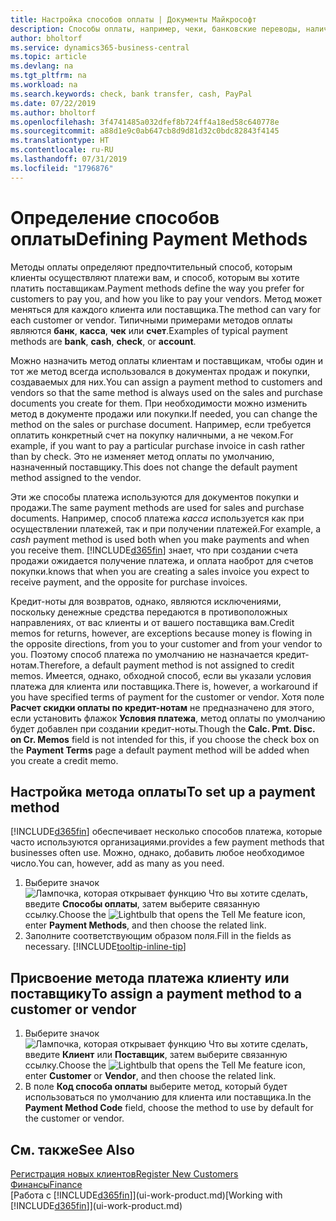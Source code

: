 ```yaml
---
title: Настройка способов оплаты | Документы Майкрософт
description: Способы оплаты, например, чеки, банковские переводы, наличные или PayPal используются для того, чтобы определять, как именно должны оплачиваться счета на продажу и покупку.
author: bholtorf
ms.service: dynamics365-business-central
ms.topic: article
ms.devlang: na
ms.tgt_pltfrm: na
ms.workload: na
ms.search.keywords: check, bank transfer, cash, PayPal
ms.date: 07/22/2019
ms.author: bholtorf
ms.openlocfilehash: 3f4741485a032dfef8b724ff4a18ed58c640778e
ms.sourcegitcommit: a88d1e9c0ab647cb8d9d81d32c0bdc82843f4145
ms.translationtype: HT
ms.contentlocale: ru-RU
ms.lasthandoff: 07/31/2019
ms.locfileid: "1796876"
---
```

# <a name="defining-payment-methods"></a><span data-ttu-id="5a774-103">Определение способов оплаты</span><span class="sxs-lookup"><span data-stu-id="5a774-103">Defining Payment Methods</span></span>
<span data-ttu-id="5a774-104">Методы оплаты определяют предпочтительный способ, которым клиенты осуществляют платежи вам, и способ, которым вы хотите платить поставщикам.</span><span class="sxs-lookup"><span data-stu-id="5a774-104">Payment methods define the way you prefer for customers to pay you, and how you like to pay your vendors.</span></span> <span data-ttu-id="5a774-105">Метод может меняться для каждого клиента или поставщика.</span><span class="sxs-lookup"><span data-stu-id="5a774-105">The method can vary for each customer or vendor.</span></span> <span data-ttu-id="5a774-106">Типичными примерами методов оплаты являются **банк**, **касса**, **чек** или **счет**.</span><span class="sxs-lookup"><span data-stu-id="5a774-106">Examples of typical payment methods are **bank**, **cash**, **check**, or **account**.</span></span>

<span data-ttu-id="5a774-107">Можно назначить метод оплаты клиентам и поставщикам, чтобы один и тот же метод всегда использовался в документах продаж и покупки, создаваемых для них.</span><span class="sxs-lookup"><span data-stu-id="5a774-107">You can assign a payment method to customers and vendors so that the same method is always used on the sales and purchase documents you create for them.</span></span> <span data-ttu-id="5a774-108">При необходимости можно изменить метод в документе продажи или покупки.</span><span class="sxs-lookup"><span data-stu-id="5a774-108">If needed, you can change the method on the sales or purchase document.</span></span> <span data-ttu-id="5a774-109">Например, если требуется оплатить конкретный счет на покупку наличными, а не чеком.</span><span class="sxs-lookup"><span data-stu-id="5a774-109">For example, if you want to pay a particular purchase invoice in cash rather than by check.</span></span> <span data-ttu-id="5a774-110">Это не изменяет метод оплаты по умолчанию, назначенный поставщику.</span><span class="sxs-lookup"><span data-stu-id="5a774-110">This does not change the default payment method assigned to the vendor.</span></span>

<span data-ttu-id="5a774-111">Эти же способы платежа используются для документов покупки и продажи.</span><span class="sxs-lookup"><span data-stu-id="5a774-111">The same payment methods are used for sales and purchase documents.</span></span> <span data-ttu-id="5a774-112">Например, способ платежа _касса_ используется как при осуществлении платежей, так и при получении платежей.</span><span class="sxs-lookup"><span data-stu-id="5a774-112">For example, a _cash_ payment method is used both when you make payments and when you receive them.</span></span> [!INCLUDE[d365fin](includes/d365fin_md.md)] <span data-ttu-id="5a774-113">знает, что при создании счета продажи ожидается получение платежа, и оплата наоброт для счетов покупки.</span><span class="sxs-lookup"><span data-stu-id="5a774-113">knows that when you are creating a sales invoice you expect to receive payment, and the opposite for purchase invoices.</span></span>

<span data-ttu-id="5a774-114">Кредит-ноты для возвратов, однако, являются исключениями, поскольку денежные средства передаются в противоположных направлениях, от вас клиенты и от вашего поставщика вам.</span><span class="sxs-lookup"><span data-stu-id="5a774-114">Credit memos for returns, however, are exceptions because money is flowing in the opposite directions, from you to your customer and from your vendor to you.</span></span> <span data-ttu-id="5a774-115">Поэтому способ платежа по умолчанию не назначается кредит-нотам.</span><span class="sxs-lookup"><span data-stu-id="5a774-115">Therefore, a default payment method is not assigned to credit memos.</span></span> <span data-ttu-id="5a774-116">Имеется, однако, обходной способ, если вы указали условия платежа для клиента или поставщика.</span><span class="sxs-lookup"><span data-stu-id="5a774-116">There is, however, a workaround if you have specified terms of payment for the customer or vendor.</span></span> <span data-ttu-id="5a774-117">Хотя поле **Расчет скидки оплаты по кредит-нотам** не предназначено для этого, если установить флажок **Условия платежа**, метод оплаты по умолчанию будет добавлен при создании кредит-ноты.</span><span class="sxs-lookup"><span data-stu-id="5a774-117">Though the **Calc. Pmt. Disc. on Cr. Memos** field is not intended for this, if you choose the check box on the **Payment Terms** page a default payment method will be added when you create a credit memo.</span></span>

## <a name="to-set-up-a-payment-method"></a><span data-ttu-id="5a774-118">Настройка метода оплаты</span><span class="sxs-lookup"><span data-stu-id="5a774-118">To set up a payment method</span></span>
[!INCLUDE[d365fin](includes/d365fin_md.md)] <span data-ttu-id="5a774-119">обеспечивает несколько способов платежа, которые часто используются организациями.</span><span class="sxs-lookup"><span data-stu-id="5a774-119">provides a few payment methods that businesses often use.</span></span> <span data-ttu-id="5a774-120">Можно, однако, добавить любое необходимое число.</span><span class="sxs-lookup"><span data-stu-id="5a774-120">You can, however, add as many as you need.</span></span>

1. <span data-ttu-id="5a774-121">Выберите значок ![Лампочка, которая открывает функцию Что вы хотите сделать](media/ui-search/search_small.png "Что вы хотите сделать"), введите **Способы оплаты**, затем выберите связанную ссылку.</span><span class="sxs-lookup"><span data-stu-id="5a774-121">Choose the ![Lightbulb that opens the Tell Me feature](media/ui-search/search_small.png "Tell me what you want to do") icon, enter **Payment Methods**, and then choose the related link.</span></span>
2. <span data-ttu-id="5a774-122">Заполните соответствующим образом поля.</span><span class="sxs-lookup"><span data-stu-id="5a774-122">Fill in the fields as necessary.</span></span> [!INCLUDE[tooltip-inline-tip](includes/tooltip-inline-tip_md.md)]

## <a name="to-assign-a-payment-method-to-a-customer-or-vendor"></a><span data-ttu-id="5a774-123">Присвоение метода платежа клиенту или поставщику</span><span class="sxs-lookup"><span data-stu-id="5a774-123">To assign a payment method to a customer or vendor</span></span>
1. <span data-ttu-id="5a774-124">Выберите значок ![Лампочка, которая открывает функцию Что вы хотите сделать](media/ui-search/search_small.png "Что вы хотите сделать"), введите **Клиент** или **Поставщик**, затем выберите связанную ссылку.</span><span class="sxs-lookup"><span data-stu-id="5a774-124">Choose the ![Lightbulb that opens the Tell Me feature](media/ui-search/search_small.png "Tell me what you want to do") icon, enter **Customer** or **Vendor**, and then choose the related link.</span></span>
2. <span data-ttu-id="5a774-125">В поле **Код способа оплаты** выберите метод, который будет использоваться по умолчанию для клиента или поставщика.</span><span class="sxs-lookup"><span data-stu-id="5a774-125">In the **Payment Method Code** field, choose the method to use by default for the customer or vendor.</span></span>

## <a name="see-also"></a><span data-ttu-id="5a774-126">См. также</span><span class="sxs-lookup"><span data-stu-id="5a774-126">See Also</span></span>
[<span data-ttu-id="5a774-127">Регистрация новых клиентов</span><span class="sxs-lookup"><span data-stu-id="5a774-127">Register New Customers</span></span>](sales-how-register-new-customers.md)  
[<span data-ttu-id="5a774-128">Финансы</span><span class="sxs-lookup"><span data-stu-id="5a774-128">Finance</span></span>](finance.md)  
<span data-ttu-id="5a774-129">[Работа с [!INCLUDE[d365fin](includes/d365fin_md.md)]](ui-work-product.md)</span><span class="sxs-lookup"><span data-stu-id="5a774-129">[Working with [!INCLUDE[d365fin](includes/d365fin_md.md)]](ui-work-product.md)</span></span>  
